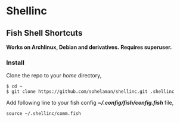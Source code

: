 
# Shellinc

## Fish Shell Shortcuts
**Works on Archlinux, Debian and derivatives.**
**Requires superuser.**

### Install
Clone the repo to your *home* directory,
```shell
$ cd ~
$ git clone https://github.com/sohelaman/shellinc.git .shellinc
```

Add following line to your fish config ***~/.config/fish/config.fish*** file,
```
source ~/.shellinc/comm.fish
```
